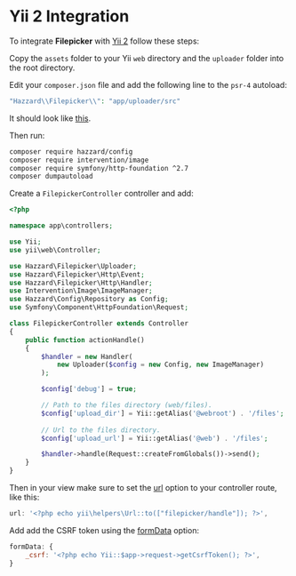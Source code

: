 # Yii 2 Integration

To integrate __Filepicker__ with [Yii 2](http://www.yiiframework.com/) follow these steps:

Copy the `assets` folder to your Yii `web` directory and the `uploader` folder into the root directory.

Edit your `composer.json` file and add the following line to the `psr-4` autoload:

```php
"Hazzard\\Filepicker\\": "app/uploader/src"
```

It should look like [this](http://i.imgur.com/svFxR3z.png).

Then run:

```bash
composer require hazzard/config
composer require intervention/image
composer require symfony/http-foundation ^2.7
composer dumpautoload
```

Create a `FilepickerController` controller and add:

```php
<?php

namespace app\controllers;

use Yii;
use yii\web\Controller;

use Hazzard\Filepicker\Uploader;
use Hazzard\Filepicker\Http\Event;
use Hazzard\Filepicker\Http\Handler;
use Intervention\Image\ImageManager;
use Hazzard\Config\Repository as Config;
use Symfony\Component\HttpFoundation\Request;

class FilepickerController extends Controller
{
    public function actionHandle()
    {
        $handler = new Handler(
            new Uploader($config = new Config, new ImageManager)
        );

        $config['debug'] = true;

        // Path to the files directory (web/files).
        $config['upload_dir'] = Yii::getAlias('@webroot') . '/files';
        
        // Url to the files directory.
        $config['upload_url'] = Yii::getAlias('@web') . '/files';

        $handler->handle(Request::createFromGlobals())->send();
    }
}

```

Then in your view make sure to set the [url](configjs.md#url) option to your controller route, like this:

```javascript
url: '<?php echo yii\helpers\Url::to(["filepicker/handle"]); ?>',
```

Add add the CSRF token using the [formData](configjs.md#formdata) option:

```javascript
formData: {
	_csrf: '<?php echo Yii::$app->request->getCsrfToken(); ?>',
}
```
